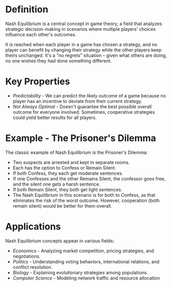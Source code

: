 # Definition
Nash Equilibrium is a central concept in game theory, a field that analyzes strategic decision-making in scenarios where multiple players' choices influence each other's outcomes.

It is reached when each player in a game has chosen a strategy, and no player can benefit by changing their strategy while the other players keep theirs unchanged. It's a "no regrets" situation – given what others are doing, no one wishes they had done something different.

# Key Properties
- *Predictability* - We can predict the likely outcome of a game because no player has an incentive to deviate from their current strategy.
- *Not Always Optimal* - Doesn't guarantee the best possible overall outcome for everyone involved. Sometimes, cooperative strategies could yield better results for all players.

# Example - The Prisoner's Dilemma
The classic example of Nash Equilibrium is the Prisoner's Dilemma:
- Two suspects are arrested and kept in separate rooms.
- Each has the option to Confess or Remain Silent.
- If both Confess, they each get moderate sentences.
- If one Confesses and the other Remains Silent, the confessor goes free, and the silent one gets a harsh sentence.
- If both Remain Silent, they both get light sentences.
- The Nash Equilibrium in this scenario is for both to Confess, as that eliminates the risk of the worst outcome. However, cooperation (both remain silent) would be better for them overall.

# Applications
  Nash Equilibrium concepts appear in various fields:
- *Economics* - Analyzing market competition, pricing strategies, and negotiations.
- *Politics* - Understanding voting behaviors, international relations, and conflict resolution.
- *Biology* - Explaining evolutionary strategies among populations.
- *Computer Science* - Modeling network traffic and resource allocation